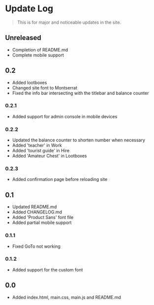 # Update Log

> This is for major and noticeable updates in the site.

## Unreleased

- Completion of README.md
- Complete mobile support

## 0.2

- Added lootboxes
- Changed site font to Montserrat
- Fixed the info bar intersecting with the titlebar and balance counter

### 0.2.1

- Added support for admin console in mobile devices

### 0.2.2

- Updated the balance counter to shorten number when necessary
- Added 'teacher' in Work
- Added 'tourist guide' in Hire
- Added 'Amateur Chest' in Lootboxes

### 0.2.3

- Added confirmation page before reloading site

## 0.1

- Updated README.md
- Added CHANGELOG.md
- Added 'Product Sans' font file
- Added partial mobile support

### 0.1.1

- Fixed GoTo not working

### 0.1.2

- Added support for the custom font

## 0.0

- Added index.html, main.css, main.js and README.md
